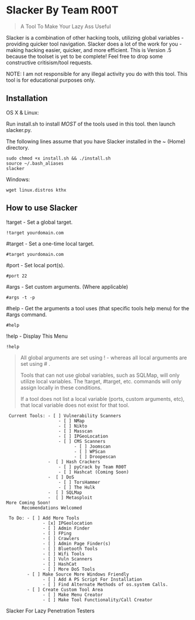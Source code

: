 # Slacker By Team R00T
> A Tool To Make Your Lazy Ass Useful

Slacker is a combination of other hacking tools, utilizing global variables - providing quicker tool navigation. Slacker does a lot of the work for you - making hacking easier, quicker, and more efficient. This is Version .5 because the toolset is yet to be complete! Feel free to drop some constructive critisism/tool requests.

NOTE: 
I am not responsible for any illegal activity you do with this tool.
This tool is for educational purposes only.


## Installation

OS X & Linux:

Run install.sh to install *MOST* of the tools used in this tool. 
then launch slacker.py.

The following lines assume that you have Slacker installed in the ~ (Home) directory. 

```
sudo chmod +x install.sh && ./install.sh
source ~/.bash_aliases
slacker
```

Windows:

```
wget linux.distros kthx
```

## How to use Slacker 

!target - Set a global target.
```
!target yourdomain.com
```
\#target - Set a one-time local target.
```
#target yourdomain.com
```
\#port - Set local port(s).
```
#port 22
```
\#args - Set custom arguments. (Where applicable)
```
#args -t -p
```
\#help - Get the arguments a tool uses (that specific tools help menu) for the #args command.
```
#help
```
!help - Display This Menu
```
!help
```

> All global arguments are set using ! - whereas all local arguments are set using # .
>
> Tools that can not use global variables, such as SQLMap, will only utilize local variables. The !target, #target, etc. commands will only assign locally in these conditions.
>
> If a tool does not list a local variable (ports, custom arguments, etc), that local variable does not exist for that tool.

~~~
 Current Tools: - [ ] Vulnerability Scanners
                    - [ ] NMap
                    - [ ] Nikto
                    - [ ] Masscan
                    - [ ] IPGeoLocation
                    - [ ] CMS Scanners
                          - [ ] Joomscan
                          - [ ] WPScan
                          - [ ] Droopescan
                -  [ ] Hash Crackers
                    - [ ] pyCrack by Team R00T
                    - [ ] Hashcat (Coming Soon)
                -  [ ] DoS
                    - [ ] TorsHammer
                    - [ ] The Hulk
                -  [ ] SQLMap
                -  [ ] Metasploit
More Coming Soon!
      Recomendations Welcomed
~~~




~~~
 To Do: - [ ] Add More Tools
              - [x] IPGeolocation
              - [ ] Admin Finder
              - [ ] FPing
              - [ ] Crawlers
              - [ ] Admin Page Finder(s)
              - [ ] Bluetooth Tools
              - [ ] Wifi Tools
              - [ ] Vuln Scanners
              - [ ] HashCat
              - [ ] More DoS Tools
        - [ ] Make Source More Windows Friendly
              - [ ] Add A PS Script For Installation
              - [ ] Find Alternate Methods of os.system Calls.
        - [ ] Create Custom Tool Area
              - [ ] Make Menu Creator
              - [ ] Make Tool Functionality/Call Creator
~~~





Slacker
For Lazy Penetration Testers
